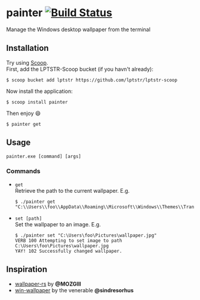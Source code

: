 # painter [![Build Status](https://travis-ci.org/lptstr/painter.svg?branch=master)](https://travis-ci.org/lptstr/painter)
Manage the Windows desktop wallpaper from the terminal

## Installation
Try using [Scoop](https://scoop.sh). <br>
First, add the LPTSTR-Scoop bucket (if you havn't already):
```
$ scoop bucket add lptstr https://github.com/lptstr/lptstr-scoop
```
Now install the application:
```
$ scoop install painter
```
Then enjoy :smile:
```
$ painter get
```

## Usage 
```
painter.exe [command] [args]
```
### Commands
- `get` <br>
  Retrieve the path to the current wallpaper. E.g.
  ```
  $ ./painter get
  "C:\\Users\\foo\\AppData\\Roaming\\Microsoft\\Windows\\Themes\\TranscodedWallpaper"
  ```
- `set [path]` <br >
  Set the wallpaper to an image. E.g.
  ```
  $ ./painter set "C:\Users\foo\Pictures\wallpaper.jpg"
  VERB 100 Attempting to set image to path C:\Users\foo\Pictures\wallpaper.jpg
  YAY! 102 Successfully changed wallpaper.
  ```
## Inspiration
- [wallpaper-rs](https://github.com/MOZGIII/wallpaper-rs) by **@MOZGIII**
- [win-wallpaper](https://github.com/sindresorhus/win-wallpaper) by the venerable **@sindresorhus**
